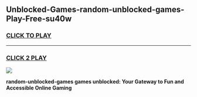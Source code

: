 
## Unblocked-Games-random-unblocked-games-Play-Free-su40w
<h3>
<a href="https://premium76.site?title=random-unblocked-games&ref=22A">CLICK TO PLAY</a></h3>
<hr>

<h3>
<a href="https://premium76.site?title=random-unblocked-games&ref=22A">CLICK 2 PLAY</a>
  
</h3>

<a href="https://premium76.site?title=random-unblocked-games&ref=22A"><img src="https://clearcache.store/games.png"></a>


**random-unblocked-games games unblocked: Your Gateway to Fun and Accessible Online Gaming**
